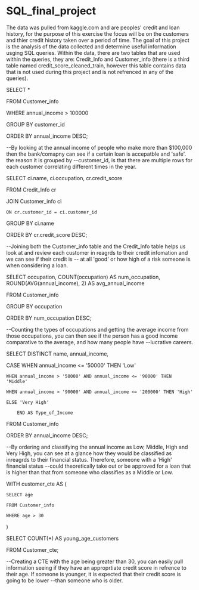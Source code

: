 # SQL_final_project
The data was pulled from kaggle.com and are peoples' credit and loan history, for the purpose of this exercise the focus will be on the customers and thier credit history taken over a period of time. The goal of this project is the analysis of the data collected and determine useful information usging SQL queries. Within the data, there are two tables that are used within the queries, they are: Credit_Info and Customer_info (there is a third table named credit_score_cleaned_train, however this table contains data that is not used during this project and is not refrenced in any of the queries).  


SELECT *

FROM Customer_info 

WHERE annual_income > 100000

GROUP BY customer_id

ORDER BY annual_income DESC;

--By looking at the annual income of people who make more than $100,000 then the bank/comapny can see if a certain loan is accepatble and 'safe'. the reason it is grouped by 
--customer_id, is that there are multiple rows for each customer correlating different times in the year.

SELECT ci.name, ci.occupation, cr.credit_score 

FROM Credit_Info cr

JOIN Customer_info ci

	ON cr.customer_id = ci.customer_id 

GROUP BY ci.name 

ORDER BY cr.credit_score DESC; 

--Joining both the Customer_info table and the Credit_Info table helps us look at and review each customer in reagrds to their credit infomation and we can see if their credit is
-- at all 'good' or how high of a risk someone is when considering a loan. 

SELECT occupation, COUNT(occupation) AS num_occupation, ROUND(AVG(annual_income), 2) AS avg_annual_income

FROM Customer_info 

GROUP BY occupation 

ORDER BY num_occupation DESC; 

--Counting the types of occupations and getting the average income from those occupations, you can then see if the person has a good income comparative to the average, and how many people have 
--lucrative careers. 

SELECT DISTINCT name, annual_income, 
	
 CASE WHEN annual_income <= '50000' THEN 'Low'
		
  	WHEN annual_income > '50000' AND annual_income <= '90000' THEN 'Middle'
		
  	WHEN annual_income > '90000' AND annual_income <= '200000' THEN 'High'
		
  	ELSE 'Very High' 
		
  		END AS Type_of_Income 

FROM Customer_info 

ORDER BY annual_income DESC;

--By ordering and classifying the annual income as Low, Middle, High and Very High, you can see at a glance how they would be classified as inreagrds to their financial status. Therefore, someone with a 'High' financial status
--could theoretically take out or be approved for a loan that is higher than that from someone who classifies as a Middle or Low. 

WITH customer_cte AS (
	
 	SELECT age
	
 	FROM Customer_info
	
 	WHERE age > 30

)

SELECT COUNT(*) AS young_age_customers

FROM Customer_cte;

--Creating a CTE with the age being greater than 30, you can easily pull information seeing if they have an approprtiate credit score in refrence to their age. If someone is younger, it is expected that their credit score is going to be lower 
--than someone who is older. 

